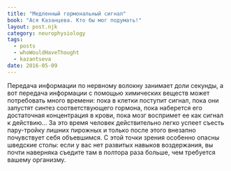 ```yaml
---
title: "Медленный гормональный сигнал"
book: "Ася Казанцева. Кто бы мог подумать!"
layout: post.njk
category: neurophysiology
tags:
  - posts
  - whoWouldHaveThought
  - kazantseva
date: 2016-05-09
---
```


Передача информации по нервному волокну занимает доли секунды, а вот передача информации с помощью химических веществ может потребовать много времени: пока в клетки поступит сигнал, пока они запустят синтез соответствующего гормона, пока наберется его достаточная концентрация в крови, пока мозг воспримет ее как сигнал к действию… За это время человек действительно легко успеет съесть пару-тройку лишних пирожных и только после этого внезапно почувствует себя объевшимся. С этой точки зрения особенно опасны шведские столы: если у вас нет развитых навыков воздержания, вы почти наверняка съедите там в полтора раза больше, чем требуется вашему организму.

